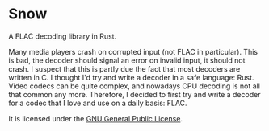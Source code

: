Snow
====

A FLAC decoding library in Rust.

Many media players crash on corrupted input (not FLAC in particular). This is
bad, the decoder should signal an error on invalid input, it should not crash.
I suspect that this is partly due the fact that most decoders are written in C.
I thought I'd try and write a decoder in a safe language: Rust. Video codecs
can be quite complex, and nowadays CPU decoding is not all that common any more.
Therefore, I decided to first try and write a decoder for a codec that I love
and use on a daily basis: FLAC.

It is licensed under the [GNU General Public License][gplv3].

[gplv3]: https://www.gnu.org/licenses/gpl.html
